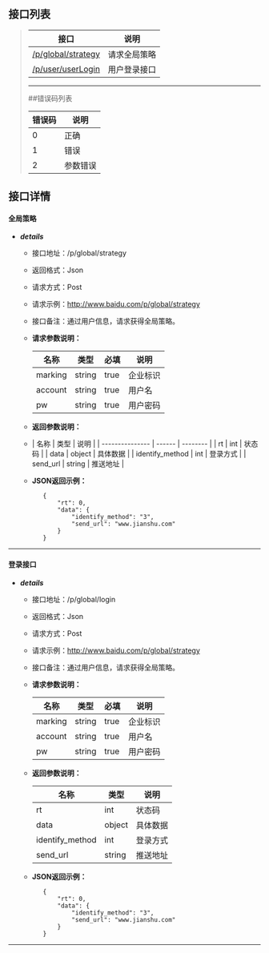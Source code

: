  ## 接口列表

> |  接口  | 说明 |
> |------ |----- |
> |[/p/global/strategy](#strategy)| 请求全局策略|
> |[/p/user/userLogin](#login) | 用户登录接口|
> 
> ***
> ##错误码列表
> 
> |  错误码  | 说明 |
> |------ |----- |
> |   0   | 正确 |
> |   1   | 错误 |
> |   2   | 参数错误|

## 接口详情
#### 全局策略

* ***details***

    * 接口地址：/p/global/strategy

    * 返回格式：Json

    * 请求方式：Post

    * 请求示例：http://www.baidu.com/p/global/strategy

    * 接口备注：通过用户信息，请求获得全局策略。

    * **请求参数说明：**

        | 名称 | 类型 | 必填 |说明|
        |----- |------| ---- |----|
        |marking |string|true|企业标识|
        |account | string |true|用户名|
        |pw | string |true|用户密码|

    * **返回参数说明：**

    * | 名称            | 类型   | 说明     |
    | --------------- | ------ | -------- |
      | rt              | int    | 状态码   |
      | data            | object | 具体数据 |
      | identify_method | int    | 登录方式 |
      | send_url        | string | 推送地址 |
    
    * **JSON返回示例：**

             {
                 "rt": 0,
                 "data": {
                     "identify_method": "3",
                     "send_url": "www.jianshu.com"
                 }
             }


---

#### 登录接口

* ***details***

    * 接口地址：/p/global/login

    * 返回格式：Json

    * 请求方式：Post

    * 请求示例：http://www.baidu.com/p/global/strategy

    * 接口备注：通过用户信息，请求获得全局策略。

    * **请求参数说明：**

        | 名称 | 类型 | 必填 |说明|
        |----- |------| ---- |----|
        |marking |string|true|企业标识|
        |account | string |true|用户名|
        |pw | string |true|用户密码|

    * **返回参数说明：**

        | 名称            | 类型   | 说明     |
        | --------------- | ------ | -------- |
        | rt              | int    | 状态码   |
        | data            | object | 具体数据 |
        | identify_method | int    | 登录方式 |
        | send_url        | string | 推送地址 |

    * **JSON返回示例：**

             {
                 "rt": 0,
                 "data": {
                     "identify_method": "3",
                     "send_url": "www.jianshu.com"
                 }
             }


---